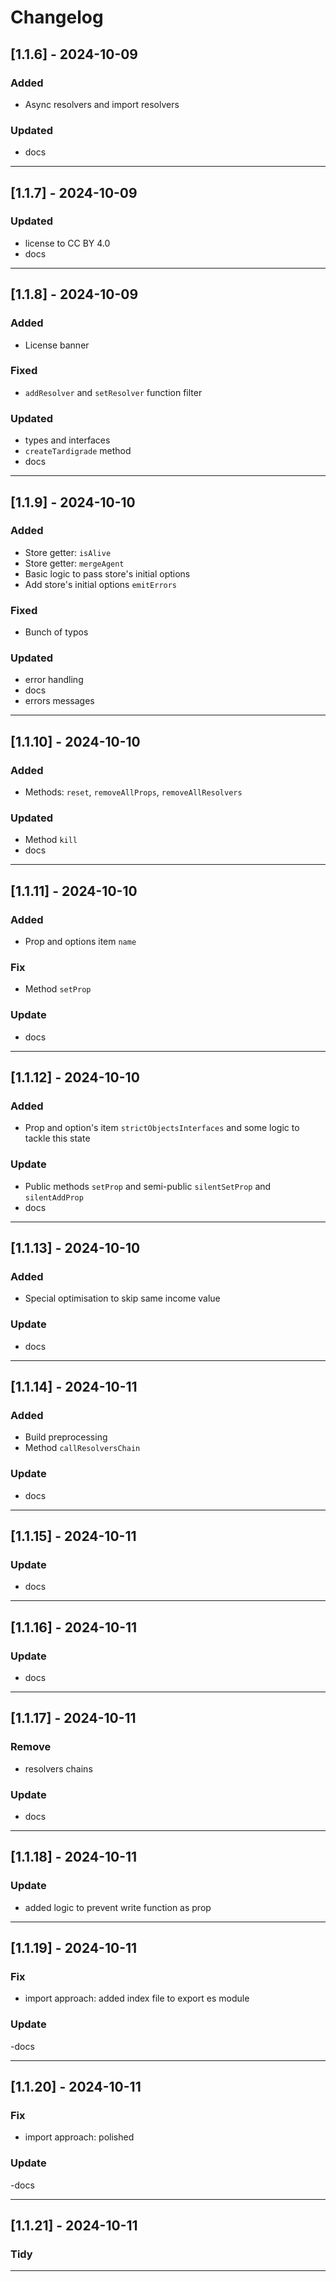 # Changelog

## [1.1.6] - 2024-10-09
### Added
- Async resolvers and import resolvers
 
### Updated
- docs

---

## [1.1.7] - 2024-10-09
### Updated
- license to CC BY 4.0
- docs

---

## [1.1.8] - 2024-10-09
### Added
- License banner

### Fixed
- ```addResolver``` and ```setResolver``` function filter

### Updated
- types and interfaces
- ```createTardigrade``` method
- docs

---

## [1.1.9] - 2024-10-10
### Added
- Store getter: ```isAlive```
- Store getter: ```mergeAgent```
- Basic logic to pass store's initial options
- Add store's initial options ```emitErrors```

### Fixed
- Bunch of typos

### Updated
- error handling
- docs
- errors messages

---

## [1.1.10] - 2024-10-10
### Added
- Methods: ```reset```, ```removeAllProps```, ```removeAllResolvers```

### Updated
- Method ```kill```
- docs

---

## [1.1.11] - 2024-10-10
### Added
- Prop and options item ```name```

### Fix
- Method ```setProp```

### Update
- docs

---

## [1.1.12] - 2024-10-10
### Added
- Prop and option's item ```strictObjectsInterfaces``` and some logic to tackle this state

### Update
- Public methods ```setProp``` and semi-public ```silentSetProp``` and ```silentAddProp```
- docs

---

## [1.1.13] - 2024-10-10
### Added
- Special optimisation to skip same income value

### Update
- docs

---

## [1.1.14] - 2024-10-11
### Added
- Build preprocessing 
- Method ```callResolversChain```

### Update
- docs

---

## [1.1.15] - 2024-10-11
### Update
- docs

---

## [1.1.16] - 2024-10-11
### Update
- docs

---

## [1.1.17] - 2024-10-11
### Remove
- resolvers chains

### Update
- docs

---

## [1.1.18] - 2024-10-11
### Update
- added logic to prevent write function as prop

---

## [1.1.19] - 2024-10-11
### Fix
- import approach: added index file to export es module

### Update
-docs

---

## [1.1.20] - 2024-10-11
### Fix
- import approach: polished

### Update
-docs

---

## [1.1.21] - 2024-10-11
### Tidy

---
